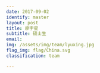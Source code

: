 ```yaml
---
date: 2017-09-02
identify: master
layout: post
title: 廖宇星
subtitle: 硕士生
email:
img: /assets/img/team/lyuxing.jpg
flag_img: flag/China.svg
classification: team

---
```

